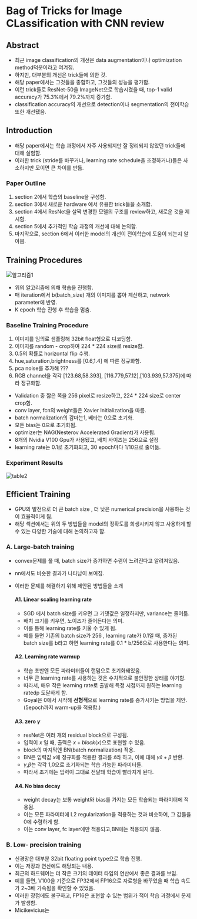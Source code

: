 # Bag of Tricks for Image CLassification with CNN review

## Abstract
- 최근 image classification의 개선은 data augmentation이나 optimization method덕분이라고 여겨짐.
 -  하지만, 대부분의 개선은 trick들에 의한 것.
 -  해당 paper에서는 그것들을 종합하고, 그것들의 성능을 평가함.
 -  이런 trick들로 ResNet-50을 ImageNet으로 학습시켰을 때, top-1 valid accuracy가 75.3%에서 79.2%까지 증가함.
 -  classification accuracy의 개선으로 detection이나 segmentation의 전이학습 또한 개선됐음.

## Introduction
-  해당 paper에서는 학습 과정에서 자주 사용되지만 잘 정리되지 않았던 trick들에 대해 실험함.
-  이러한 trick (stride를 바꾸거나, learning rate schedule을 조정하거나)들은 사소하지만 모이면 큰 차이를 만듦.

### Paper Outline
1.  section 2에서 학습의 baseline을 구성함.
2.  section 3에서 새로운 hardware 에서 유용한 trick들을 소개함.
3.  section 4에서 ResNet을 살짝 변경한 모델의 구조를 review하고, 새로운 것을 제시함.
4.  section 5에서 추가적인 학습 과정의 개선에 대해 논의함.
5.  마지막으로, section 6에서 이러한 model의 개선이 전이학습에 도움이 되는지 알아봄.

## Training Procedures   
![알고리즘1](https://i.ibb.co/GJ2cmCx/algo1.png)
- 위의 알고리즘에 의해 학습을 진행함.
- 매 iteration에서 b(batch_size) 개의 이미지를 뽑아 계산하고, network parameter에 반영.
-  K epoch 학습 진행 후 학습을 멈춤.

### Baseline Training Procedure
1.  이미지를 임의로 샘플링해 32bit float형으로 디코딩함.
2.  이미지를 random - crop하여 224 * 224 size로 resize함.
3.  0.5의 확률로 horizontal flip 수행.
4.  hue,saturation,brightness를 [0.6,1.4] 에 따른 정규화함.
5.  pca noise를 추가해 ???
6.  RGB channel을 각각 [123.68,58.393], [116.779,57.12],[103.939,57.375]에 따라 정규화함.

- Validation 중 짧은 쪽을 256 pixel로 resize하고, 224 * 224 size로 center crop함. 
- conv layer, fcn의 weight들은 Xavier Initialization을 따름. 
-  batch normalization의 감마는1, 베타는 0으로 초기화.
-  모든 bias는 0으로 초기화됨.
-  optimizer는 NAG(Nesterov Accelerated Gradient)가 사용됨. 
-  8개의 Nvidia V100 Gpu가 사용됐고, 배치 사이즈는 256으로 설정
-  learning rate는 0.1로 초기화되고, 30 epoch마다 1/10으로 줄어듦.

### Experiment Results
![table2](https://ifh.cc/g/Fy8gB.png)

## Efficient Training
- GPU의 발전으로 더 큰 batch size ,  더 낮은 numerical precision을 사용하는 것이 효율적이게 됨.
-  해당 섹션에서는 위의 두 방법들을 model의 정확도를 희생시키지 않고 사용하게 할 수 있는 다양한 기술에 대해 논의하고자 함.

###  A. Large-batch training
- convex문제를 풀 때, batch size가 증가하면 수렴이 느려진다고 알려져있음.
- nn에서도 비슷한 결과가 나타남이 보여짐.
- 이러한 문제를 해결하기 위해 제안된 방법들을 소개

	#### A1. Linear scaling learning rate
	 - SGD 에서 batch size를 키우면 그 기댓값은 일정하지만, variance는 줄어듦.
	 - 배치 크기를 키우면, 노이즈가 줄어든다는 의미.
	 - 이를 통해 learning rate를 키울 수 있게 됨.
	 - 예를 들면 기존의 batch size가 256 , learning rate가 0.1일 때, 증가된 batch size를 b라고 하면 learning rate를 0.1 * b/256으로 사용한다는 의미.

	#### A2. Learning rate warmup
	- 학습 초반엔 모든 파라미터들이 랜덤으로 초기화돼있음.
	- 너무 큰 learning rate를 사용하는 것은 수치적으로 불안정한 상태를 야기함.
	- 따라서, 매우 작은 learning rate로 출발해  특정 시점까지 원하는 learning ratedp 도달하게 함.
	- Goyal은 0에서 시작해 **선형적**으로 learning rate를 증가시키는 방법을 제안.(5epoch까지 warm-up을 적용함.)

	#### A3. zero $\gamma$
	- resNet은 여러 개의 residual block으로 구성됨.
	- 입력이 $x$ 일 때, 출력은 $x + block(x)$으로 표현할 수 있음.
	- block의 마지막엔 BN(batch normalization) 적용.
	- BN은 입력값 $x$에 정규화를 적용한 결과를 $\hat x$라 하고,  이에 대해 $\gamma\hat x + \beta$ 반환.
	- $\gamma$,$\beta$는 각각 1,0으로 초기화되는 학습 가능한 파라미터들.
	- 따라서 초기에는 입력이 그대로 전달돼 학습이 빨라지게 된다.

	#### A4. No bias decay
	- weight decay는 보통 weight와 bias를 가지는 모든 학습되는 파라미터에 적용됨.
	- 이는 모든 파라미터에 L2 regularization을 적용하는 것과 비슷하여, 그 값들을 0에 수렴하게 함.
	- 이는 conv layer, fc layer에만 적용되고,BN에는 적용되지 않음.

### B. Low- precision training
- 신경망은 대부분 32bit floating point type으로 학습 진행.
- 이는 저장과 연산에도 해당되는 내용.
- 최근의 하드웨어는 더 작은 크기의 데이터 타입의 연산에서 좋은 결과를 보임.
- 예를 들면, V100을 기준으로 FP32에서 FP16으로 자료형을 바꾸었을 때 학습 속도가 2~3배 가속됨을 확인할 수 있었음.
- 이러한 장점에도 불구하고, FP16은 표현할 수 있는 범위가 적어 학습 과정에서 문제가 발생함.
- Micikevicius는 
<!--stackedit_data:
eyJoaXN0b3J5IjpbLTE4NjcwODQ2MzgsMTU4Njc0NzkzOCwtMT
kyNTcxMTczNiwtNDMxNDI1MTQzLC02Njc2NDc0OTYsLTI2MTIy
Nzg5MSwxMjUxODYzNTQ3LDE0NjAxNzQxMTddfQ==
-->